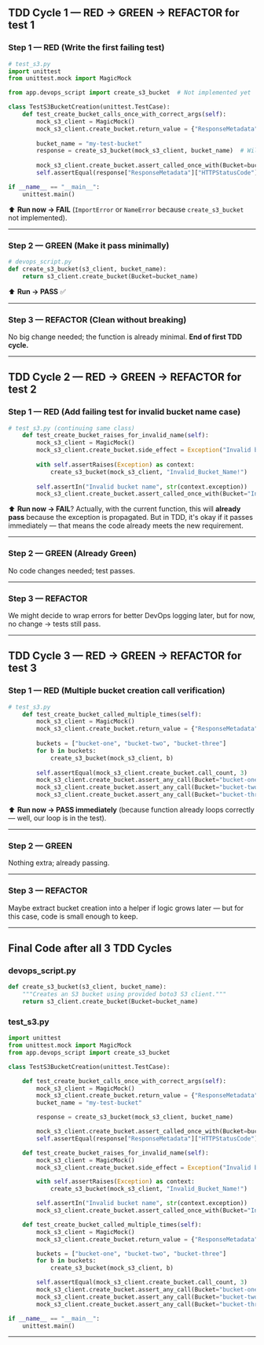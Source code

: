 
## **TDD Cycle 1 — RED → GREEN → REFACTOR for test 1**

### Step 1 — RED (Write the first failing test)

```python
# test_s3.py
import unittest
from unittest.mock import MagicMock

from app.devops_script import create_s3_bucket  # Not implemented yet

class TestS3BucketCreation(unittest.TestCase):
    def test_create_bucket_calls_once_with_correct_args(self):
        mock_s3_client = MagicMock()
        mock_s3_client.create_bucket.return_value = {"ResponseMetadata": {"HTTPStatusCode": 200}}
        
        bucket_name = "my-test-bucket"
        response = create_s3_bucket(mock_s3_client, bucket_name)  # Will fail (function missing)
        
        mock_s3_client.create_bucket.assert_called_once_with(Bucket=bucket_name)
        self.assertEqual(response["ResponseMetadata"]["HTTPStatusCode"], 200)

if __name__ == "__main__":
    unittest.main()
```

⬆️ **Run now → FAIL** (`ImportError` or `NameError` because `create_s3_bucket` not implemented).

***

### Step 2 — GREEN (Make it pass minimally)

```python
# devops_script.py
def create_s3_bucket(s3_client, bucket_name):
    return s3_client.create_bucket(Bucket=bucket_name)
```

⬆️ **Run → PASS** ✅

***

### Step 3 — REFACTOR (Clean without breaking)

No big change needed; the function is already minimal.
**End of first TDD cycle.**

***

## **TDD Cycle 2 — RED → GREEN → REFACTOR for test 2**

### Step 1 — RED (Add failing test for invalid bucket name case)

```python
# test_s3.py (continuing same class)
    def test_create_bucket_raises_for_invalid_name(self):
        mock_s3_client = MagicMock()
        mock_s3_client.create_bucket.side_effect = Exception("Invalid bucket name")
        
        with self.assertRaises(Exception) as context:
            create_s3_bucket(mock_s3_client, "Invalid_Bucket_Name!")
        
        self.assertIn("Invalid bucket name", str(context.exception))
        mock_s3_client.create_bucket.assert_called_once_with(Bucket="Invalid_Bucket_Name!")
```

⬆️ **Run now → FAIL**?
Actually, with the current function, this will **already pass** because the exception is propagated. But in TDD, it's okay if it passes immediately — that means the code already meets the new requirement.

***

### Step 2 — GREEN (Already Green)

No code changes needed; test passes.

***

### Step 3 — REFACTOR

We might decide to wrap errors for better DevOps logging later,
but for now, no change → tests still pass.

***

## **TDD Cycle 3 — RED → GREEN → REFACTOR for test 3**

### Step 1 — RED (Multiple bucket creation call verification)

```python
# test_s3.py
    def test_create_bucket_called_multiple_times(self):
        mock_s3_client = MagicMock()
        mock_s3_client.create_bucket.return_value = {"ResponseMetadata": {"HTTPStatusCode": 200}}
        
        buckets = ["bucket-one", "bucket-two", "bucket-three"]
        for b in buckets:
            create_s3_bucket(mock_s3_client, b)
        
        self.assertEqual(mock_s3_client.create_bucket.call_count, 3)
        mock_s3_client.create_bucket.assert_any_call(Bucket="bucket-one")
        mock_s3_client.create_bucket.assert_any_call(Bucket="bucket-two")
        mock_s3_client.create_bucket.assert_any_call(Bucket="bucket-three")
```

⬆️ **Run now → PASS immediately** (because function already loops correctly — well, our loop is in the test).

***

### Step 2 — GREEN

Nothing extra; already passing.

***

### Step 3 — REFACTOR

Maybe extract bucket creation into a helper if logic grows later — but for this case, code is small enough to keep.

***

## **Final Code after all 3 TDD Cycles**

### devops_script.py

```python
def create_s3_bucket(s3_client, bucket_name):
    """Creates an S3 bucket using provided boto3 S3 client."""
    return s3_client.create_bucket(Bucket=bucket_name)
```


### test_s3.py

```python
import unittest
from unittest.mock import MagicMock
from app.devops_script import create_s3_bucket

class TestS3BucketCreation(unittest.TestCase):

    def test_create_bucket_calls_once_with_correct_args(self):
        mock_s3_client = MagicMock()
        mock_s3_client.create_bucket.return_value = {"ResponseMetadata": {"HTTPStatusCode": 200}}
        bucket_name = "my-test-bucket"

        response = create_s3_bucket(mock_s3_client, bucket_name)

        mock_s3_client.create_bucket.assert_called_once_with(Bucket=bucket_name)
        self.assertEqual(response["ResponseMetadata"]["HTTPStatusCode"], 200)

    def test_create_bucket_raises_for_invalid_name(self):
        mock_s3_client = MagicMock()
        mock_s3_client.create_bucket.side_effect = Exception("Invalid bucket name")

        with self.assertRaises(Exception) as context:
            create_s3_bucket(mock_s3_client, "Invalid_Bucket_Name!")

        self.assertIn("Invalid bucket name", str(context.exception))
        mock_s3_client.create_bucket.assert_called_once_with(Bucket="Invalid_Bucket_Name!")

    def test_create_bucket_called_multiple_times(self):
        mock_s3_client = MagicMock()
        mock_s3_client.create_bucket.return_value = {"ResponseMetadata": {"HTTPStatusCode": 200}}

        buckets = ["bucket-one", "bucket-two", "bucket-three"]
        for b in buckets:
            create_s3_bucket(mock_s3_client, b)

        self.assertEqual(mock_s3_client.create_bucket.call_count, 3)
        mock_s3_client.create_bucket.assert_any_call(Bucket="bucket-one")
        mock_s3_client.create_bucket.assert_any_call(Bucket="bucket-two")
        mock_s3_client.create_bucket.assert_any_call(Bucket="bucket-three")

if __name__ == "__main__":
    unittest.main()
```


***